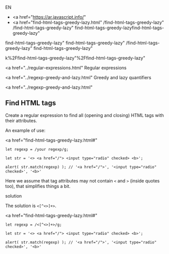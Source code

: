 EN

- <a href="https://ar.javascript.info/"
- <a href="find-html-tags-greedy-lazy.html"
  /find-html-tags-greedy-lazy"
  /find-html-tags-greedy-lazy"
  find-html-tags-greedy-lazyfind-html-tags-greedy-lazy"

<!-- -->

find-html-tags-greedy-lazy"
find-html-tags-greedy-lazy"
/find-html-tags-greedy-lazy"
find-html-tags-greedy-lazy"

k%2Ffind-html-tags-greedy-lazy"%2Ffind-html-tags-greedy-lazy" </a>

<a href="../regular-expressions.html" Regular expressions</span></a>

<a href="../regexp-greedy-and-lazy.html" Greedy and lazy quantifiers</span></a>

<a href="../regexp-greedy-and-lazy.html"

## Find HTML tags

Create a regular expression to find all (opening and closing) HTML tags with their attributes.

An example of use:

<a href="find-html-tags-greedy-lazy.html#"
<a href="find-html-tags-greedy-lazy.html#" class="toolbar__button toolbar__button_edit" title="open in sandbox"></a>

    let regexp = /your regexp/g;

    let str = '<> <a href="/"> <input type="radio" checked> <b>';

    alert( str.match(regexp) ); // '<a href="/">', '<input type="radio" checked>', '<b>'

Here we assume that tag attributes may not contain `<` and `>` (inside quotes too), that simplifies things a bit.

solution

The solution is `<[^<>]+>`.

<a href="find-html-tags-greedy-lazy.html#"
<a href="find-html-tags-greedy-lazy.html#" class="toolbar__button toolbar__button_edit" title="open in sandbox"></a>

    let regexp = /<[^<>]+>/g;

    let str = '<> <a href="/"> <input type="radio" checked> <b>';

    alert( str.match(regexp) ); // '<a href="/">', '<input type="radio" checked>', '<b>'
